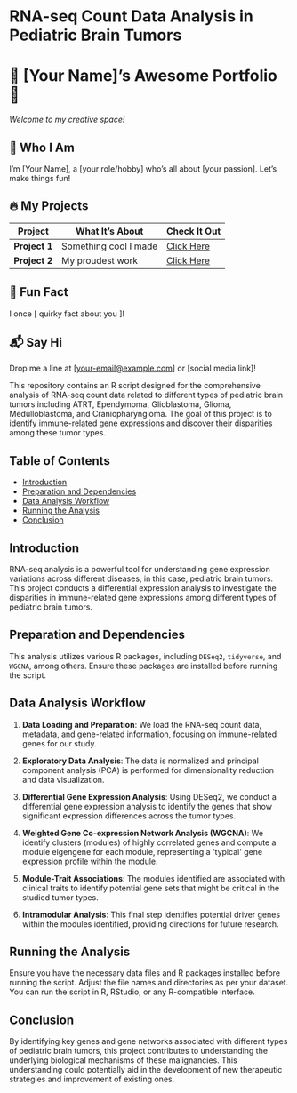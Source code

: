 # RNA-seq Count Data Analysis in Pediatric Brain Tumors
# 🌟 [Your Name]’s Awesome Portfolio 🌟
*Welcome to my creative space!*

## 👋 Who I Am
I’m [Your Name], a [your role/hobby] who’s all about [your passion]. Let’s make things fun!

## 🔥 My Projects
| Project | What It’s About | Check It Out |
|---------|-----------------|--------------|
| **Project 1** | Something cool I made | [Click Here](link-to-file-or-site) |
| **Project 2** | My proudest work | [Click Here](link-to-file-or-site) |

## 🎨 Fun Fact
I once [ quirky fact about you ]!

## 📬 Say Hi
Drop me a line at [your-email@example.com] or [social media link]!

This repository contains an R script designed for the comprehensive analysis of RNA-seq count data related to different types of pediatric brain tumors including ATRT, Ependymoma, Glioblastoma, Glioma, Medulloblastoma, and Craniopharyngioma. The goal of this project is to identify immune-related gene expressions and discover their disparities among these tumor types.

## Table of Contents

- [Introduction](#introduction)
- [Preparation and Dependencies](#preparation-and-dependencies)
- [Data Analysis Workflow](#data-analysis-workflow)
- [Running the Analysis](#running-the-analysis)
- [Conclusion](#conclusion)

## Introduction

RNA-seq analysis is a powerful tool for understanding gene expression variations across different diseases, in this case, pediatric brain tumors. This project conducts a differential expression analysis to investigate the disparities in immune-related gene expressions among different types of pediatric brain tumors.

## Preparation and Dependencies

This analysis utilizes various R packages, including `DESeq2`, `tidyverse`, and `WGCNA`, among others. Ensure these packages are installed before running the script.

## Data Analysis Workflow

1. **Data Loading and Preparation**: We load the RNA-seq count data, metadata, and gene-related information, focusing on immune-related genes for our study.

2. **Exploratory Data Analysis**: The data is normalized and principal component analysis (PCA) is performed for dimensionality reduction and data visualization.

3. **Differential Gene Expression Analysis**: Using DESeq2, we conduct a differential gene expression analysis to identify the genes that show significant expression differences across the tumor types.

4. **Weighted Gene Co-expression Network Analysis (WGCNA)**: We identify clusters (modules) of highly correlated genes and compute a module eigengene for each module, representing a 'typical' gene expression profile within the module.

5. **Module-Trait Associations**: The modules identified are associated with clinical traits to identify potential gene sets that might be critical in the studied tumor types.

6. **Intramodular Analysis**: This final step identifies potential driver genes within the modules identified, providing directions for future research.

## Running the Analysis

Ensure you have the necessary data files and R packages installed before running the script. Adjust the file names and directories as per your dataset. You can run the script in R, RStudio, or any R-compatible interface.

## Conclusion

By identifying key genes and gene networks associated with different types of pediatric brain tumors, this project contributes to understanding the underlying biological mechanisms of these malignancies. This understanding could potentially aid in the development of new therapeutic strategies and improvement of existing ones.
